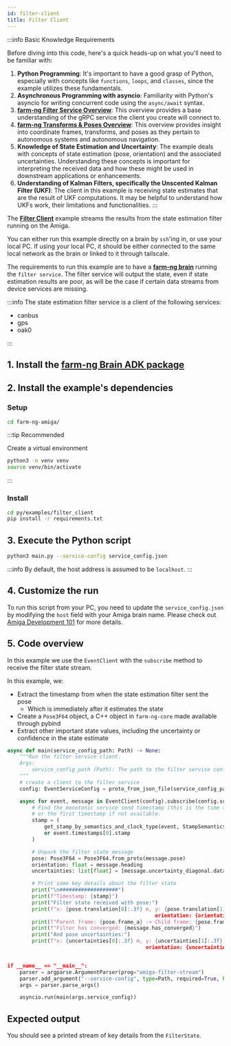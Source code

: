 ```yaml
---
id: filter-client
title: Filter Client
---
```


:::info Basic Knowledge Requirements

Before diving into this code, here's a quick heads-up on what you'll need to be familiar with:

1. **Python Programming**: It's important to have a good grasp of Python, especially with concepts
like `functions`, `loops`, and `classes`, since the example utilizes these fundamentals.
2. **Asynchronous Programming with asyncio**: Familiarity with Python's asyncio for writing concurrent
code using the `async/await` syntax.
3. **[farm-ng Filter Service Overview](/docs/concepts/filter_service/)**:
This overview provides a base understanding of the gRPC service the client you create will connect to.
4. [**farm-ng Transforms & Poses Overview**](/docs/concepts/transforms_and_poses/):
This overview provides insight into coordinate frames, transforms,
and poses as they pertain to autonomous systems and autonomous navigation.
5. **Knowledge of State Estimation and Uncertainty**: The example deals with concepts of state estimation
(pose, orientation) and the associated uncertainties.
Understanding these concepts is important for interpreting the received data and how these
might be used in downstream applications or enhancements.
6. **Understanding of Kalman Filters, specifically the Unscented Kalman Filter (UKF)**:
The client in this example is receiving state estimates that are the result of UKF computations.
It may be helpful to understand how UKFs work, their limitations and functionalities.
:::

The [**Filter Client**](https://github.com/farm-ng/farm-ng-amiga/blob/main/py/examples/filter_client/main.py)
example streams the results from the state estimation filter running on the Amiga.

You can either run this example directly on a brain by `ssh`'ing in, or use your local PC.
If using your local PC, it should be either connected to the same local network as the brain
or linked to it through tailscale.

The requirements to run this example are to have a
[**farm-ng brain**](/docs/brain/) running the `filter service`.
The filter service will output the state, even if state estimation results are poor,
as will be the case if certain data streams from device services are missing.

:::info
The state estimation filter service is a client of the following services:

- canbus
- gps
- oak0

:::

## 1. Install the [farm-ng Brain ADK package](/docs/brain/brain-install)

## 2. Install the example's dependencies

### Setup

```bash
cd farm-ng-amiga/
```

:::tip Recommended

Create a virtual environment

```bash
python3 -m venv venv
source venv/bin/activate
```

:::

### Install

```bash
cd py/examples/filter_client
pip install -r requirements.txt
```

## 3. Execute the Python script

```bash
python3 main.py --service-config service_config.json
```

:::info
By default, the host address is assumed to be `localhost`.
:::

## 4. Customize the run

To run this script from your PC, you need to update the `service_config.json`
by modifying the `host` field with your Amiga brain name.
Please check out [Amiga Development 101](docs/concepts/system_overview/README.md#where-to-run-the-examples)
for more details.

## 5. Code overview

In this example we use the `EventClient` with the `subscribe` method to receive the filter state stream.

In this example, we:

- Extract the timestamp from when the state estimation filter sent the pose
  - Which is immediately after it estimates the state
- Create a `Pose3F64` object, a C++ object in `farm-ng-core` made available through pybind
- Extract other important state values, including the uncertainty or confidence in the state estimate

```python
async def main(service_config_path: Path) -> None:
    """Run the filter service client.
    Args:
        service_config_path (Path): The path to the filter service config.
    """
    # create a client to the filter service
    config: EventServiceConfig = proto_from_json_file(service_config_path, EventServiceConfig())

    async for event, message in EventClient(config).subscribe(config.subscriptions[0], decode=True):
        # Find the monotonic service send timestamp (this is the time the filter calculated the state),
        # or the first timestamp if not available.
        stamp = (
            get_stamp_by_semantics_and_clock_type(event, StampSemantics.SERVICE_SEND, "monotonic")
            or event.timestamps[0].stamp
        )

        # Unpack the filter state message
        pose: Pose3F64 = Pose3F64.from_proto(message.pose)
        orientation: float = message.heading
        uncertainties: list[float] = [message.uncertainty_diagonal.data[i] for i in range(3)]

        # Print some key details about the filter state
        print("\n###################")
        print(f"Timestamp: {stamp}")
        print("Filter state received with pose:")
        print(f"x: {pose.translation[0]:.3f} m, y: {pose.translation[1]:.3f} m,
                                                orientation: {orientation:.3f} rad")
        print(f"Parent frame: {pose.frame_a} -> Child frame: {pose.frame_b}")
        print(f"Filter has converged: {message.has_converged}")
        print("And pose uncertainties:")
        print(f"x: {uncertainties[0]:.3f} m, y: {uncertainties[1]:.3f} m,
                                             orientation: {uncertainties[2]:.3f} rad")


if __name__ == "__main__":
    parser = argparse.ArgumentParser(prog="amiga-filter-stream")
    parser.add_argument("--service-config", type=Path, required=True, help="The filter service config.")
    args = parser.parse_args()

    asyncio.run(main(args.service_config))
```

## Expected output

You should see a printed stream of key details from the `FilterState`.
